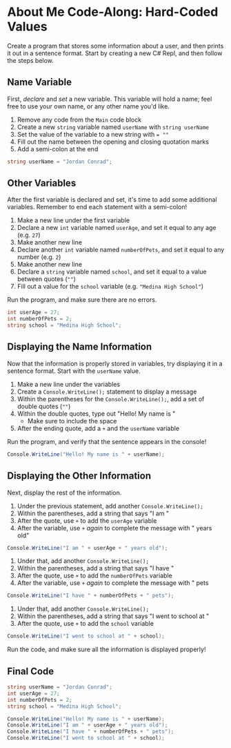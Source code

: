 # About Me Code-Along: Hard-Coded Values
Create a program that stores some information about a user, and then prints it out in a sentence format. Start by creating a new C# Repl, and then follow the steps below.

## Name Variable
First, _declare_ and _set_ a new variable. This variable will hold a name; feel free to use your own name, or any other name you'd like.

1. Remove any code from the `Main` code block
1. Create a new `string` variable named `userName` with `string userName`
1. Set the value of the variable to a new string with `= ""`
1. Fill out the name between the opening and closing quotation marks
1. Add a semi-colon at the end

```cs
string userName = "Jordan Conrad";
```

## Other Variables
After the first variable is declared and set, it's time to add some additional variables. Remember to end each statement with a semi-colon!

1. Make a new line under the first variable
1. Declare a new `int` variable named `userAge`, and set it equal to any age (e.g. `27`)
1. Make another new line
1. Declare another `int` variable named `numberOfPets`, and set it equal to any number (e.g. `2`)
1. Make another new line
1. Declare a `string` variable named `school`, and set it equal to a value between quotes (`""`)
1. Fill out a value for the `school` variable (e.g. `"Medina High School"`)

Run the program, and make sure there are no errors.

```cs
int userAge = 27;
int numberOfPets = 2;
string school = "Medina High School";
```

## Displaying the Name Information
Now that the information is properly stored in variables, try displaying it in a sentence format. Start with the `userName` value.

1. Make a new line under the variables
1. Create a `Console.WriteLine();` statement to display a message
1. Within the parentheses for the `Console.WriteLine();`, add a set of double quotes (`""`)
1. Within the double quotes, type out "Hello! My name is "
    - Make sure to include the space
1. After the ending quote, add a `+` and the `userName` variable

Run the program, and verify that the sentence appears in the console!

```cs
Console.WriteLine("Hello! My name is " + userName);
```

## Displaying the Other Information
Next, display the rest of the information.

1. Under the previous statement, add another `Console.WriteLine();`
1. Within the parentheses, add a string that says "I am "
1. After the quote, use `+` to add the `userAge` variable
1. After the variable, use `+` _again_ to complete the message with " years old"

```cs
Console.WriteLine("I am " + userAge + " years old");
```

1. Under that, add another `Console.WriteLine();`
1. Within the parentheses, add a string that says "I have "
1. After the quote, use `+` to add the `numberOfPets` variable
1. After the variable, use `+` _again_ to complete the message with " pets

```cs
Console.WriteLine("I have " + numberOfPets + " pets");
```

1. Under that, add another `Console.WriteLine();`
1. Within the parentheses, add a string that says "I went to school at "
1. After the quote, use `+` to add the `school` variable

```cs
Console.WriteLine("I went to school at " + school);
```

Run the code, and make sure all the information is displayed properly!

## Final Code
```cs
string userName = "Jordan Conrad";
int userAge = 27;
int numberOfPets = 2;
string school = "Medina High School";

Console.WriteLine("Hello! My name is " + userName);
Console.WriteLine("I am " + userAge + " years old");
Console.WriteLine("I have " + numberOfPets + " pets");
Console.WriteLine("I went to school at " + school);
```